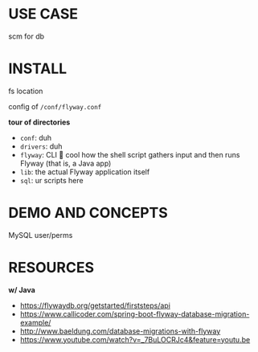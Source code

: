 # USE CASE

scm for db

# INSTALL

fs location

config of `/conf/flyway.conf`

__tour of directories__
* `conf`: duh
* `drivers`: duh
* `flyway`: CLI
📝 cool how the shell script gathers input and then runs Flyway (that is, a Java app)
* `lib`: the actual Flyway application itself
* `sql`: ur scripts here

# DEMO AND CONCEPTS

MySQL user/perms

# RESOURCES

__w/ Java__
* https://flywaydb.org/getstarted/firststeps/api
* https://www.callicoder.com/spring-boot-flyway-database-migration-example/
* http://www.baeldung.com/database-migrations-with-flyway
* https://www.youtube.com/watch?v=_7BuLOCRJc4&feature=youtu.be

